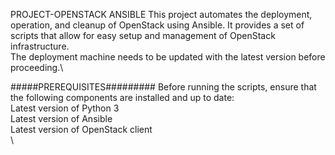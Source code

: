 PROJECT-OPENSTACK ANSIBLE
This project automates the deployment, operation, and cleanup of OpenStack using Ansible. It provides a set of scripts that allow for easy setup and management of OpenStack infrastructure.\
The deployment machine needs to be updated with the latest version before proceeding.\

#####PREREQUISITES#########
Before running the scripts, ensure that the following components are installed and up to date:\
Latest version of Python 3 \
Latest version of Ansible \
Latest version of OpenStack client \
\
